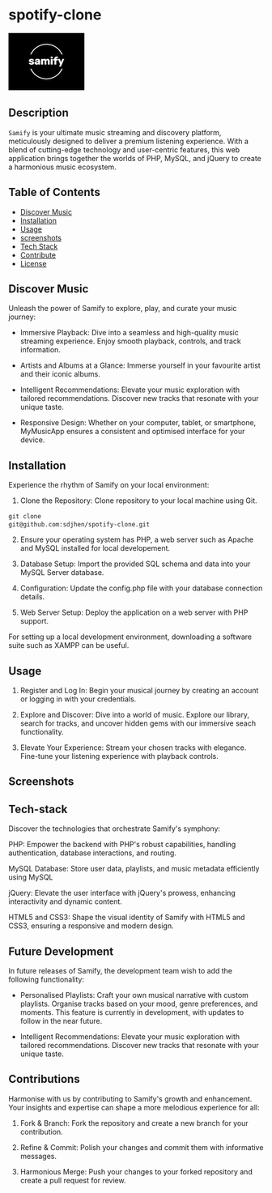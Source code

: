 # spotify-clone

![LOGO](assets/img/logo2.png)

## Description

`Samify` is your ultimate music streaming and discovery platform, meticulously designed to deliver a premium listening experience. With a blend of cutting-edge technology and user-centric features, this web application brings together the worlds of PHP, MySQL, and jQuery to create a harmonious music ecosystem.

## Table of Contents

- [Discover Music](#discover-music)
- [Installation](#installation)
- [Usage](#usage)
- [screenshots](#screenshots)
- [Tech Stack](#tech-stack)
- [Contribute](#contribute)
- [License](#license)

## Discover Music

Unleash the power of Samify to explore, play, and curate your music journey:

- Immersive Playback: Dive into a seamless and high-quality music streaming experience. Enjoy smooth playback, controls, and track information.

- Artists and Albums at a Glance: Immerse yourself in your favourite artist and their iconic albums.

- Intelligent Recommendations: Elevate your music exploration with tailored recommendations. Discover new tracks that resonate with your unique taste.

- Responsive Design: Whether on your computer, tablet, or smartphone, MyMusicApp ensures a consistent and optimised interface for your device.

## Installation

Experience the rhythm of Samify on your local environment:

1. Clone the Repository: Clone repository to your local machine using Git.

```
git clone
git@github.com:sdjhen/spotify-clone.git

```

2. Ensure your operating system has PHP, a web server such as Apache and MySQL installed for local developement.

3. Database Setup: Import the provided SQL schema and data into your MySQL Server database.

4. Configuration: Update the config.php file with your database connection details.

5. Web Server Setup: Deploy the application on a web server with PHP support.

For setting up a local development environment, downloading a software suite such as XAMPP can be useful.

## Usage

1. Register and Log In: Begin your musical journey by creating an account or logging in with your credentials.

2. Explore and Discover: Dive into a world of music. Explore our library, search for tracks, and uncover hidden gems with our immersive seach functionality.

3. Elevate Your Experience: Stream your chosen tracks with elegance. Fine-tune your listening experience with playback controls.

## Screenshots

## Tech-stack

Discover the technologies that orchestrate Samify's symphony:

PHP: Empower the backend with PHP's robust capabilities, handling authentication, database interactions, and routing.

MySQL Database: Store user data, playlists, and music metadata efficiently using MySQL

jQuery: Elevate the user interface with jQuery's prowess, enhancing interactivity and dynamic content.

HTML5 and CSS3: Shape the visual identity of Samify with HTML5 and CSS3, ensuring a responsive and modern design.

## Future Development

In future releases of Samify, the development team wish to add the following functionality:

- Personalised Playlists: Craft your own musical narrative with custom playlists. Organise tracks based on your mood, genre preferences, and moments. This feature is currently in development, with updates to follow in the near future.

- Intelligent Recommendations: Elevate your music exploration with tailored recommendations. Discover new tracks that resonate with your unique taste.

## Contributions

Harmonise with us by contributing to Samify's growth and enhancement. Your insights and expertise can shape a more melodious experience for all:

1. Fork & Branch: Fork the repository and create a new branch for your contribution.

2. Refine & Commit: Polish your changes and commit them with informative messages.

3. Harmonious Merge: Push your changes to your forked repository and create a pull request for review.
